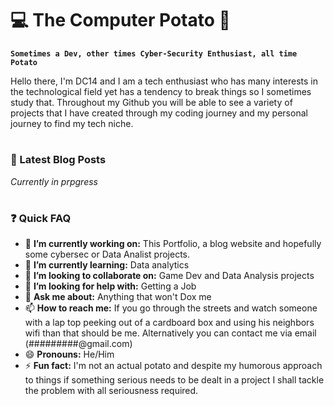 # 💻 The Computer Potato 🥔

**`Sometimes a Dev, other times Cyber-Security Enthusiast, all time Potato`**

Hello there, I'm DC14 and I am a tech enthusiast who has many interests in the technological field yet has a tendency to break things so I sometimes study that. Throughout my Github you will be able to see a variety of projects that I have created through my coding journey and my personal journey to find my tech niche.

#

### 📰 Latest Blog Posts

*Currently in prpgress*

#

### ❓ Quick FAQ

- 🔭 **I’m currently working on:** This Portfolio, a blog website and hopefully some cybersec or Data Analist projects.
- 🌱 **I’m currently learning:** Data analytics
- 👯 **I’m looking to collaborate on:** Game Dev and Data Analysis projects
- 🤔 **I’m looking for help with:** Getting a Job
- 💬 **Ask me about:** Anything that won't Dox me
- 📫 **How to reach me:** If you go through the streets and watch someone with a lap top peeking out of a cardboard box and using his neighbors wifi than that should be me. Alternatively you can contact me via email (#########@gmail.com)
- 😄 **Pronouns:** He/Him
- ⚡ **Fun fact:** I'm not an actual potato and despite my humorous approach to things if something serious needs to be dealt in a project I shall tackle the problem with all seriousness required.

<!--
**PotatChild/PotatChild** is a ✨ _special_ ✨ repository because its `README.md` (this file) appears on your GitHub profile.

Here are some ideas to get you started:

- 🔭 I’m currently working on ...
- 🌱 I’m currently learning ...
- 👯 I’m looking to collaborate on ...
- 🤔 I’m looking for help with ...
- 💬 Ask me about ...
- 📫 How to reach me: ...
- 😄 Pronouns: ...
- ⚡ Fun fact: ...
-->

